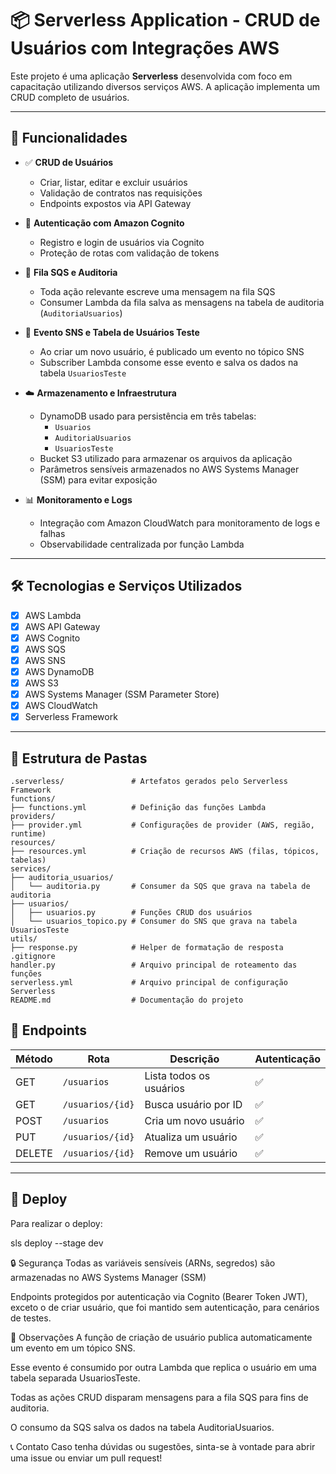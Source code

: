# 📦 Serverless Application - CRUD de Usuários com Integrações AWS

Este projeto é uma aplicação **Serverless** desenvolvida com foco em capacitação utilizando diversos serviços AWS. A aplicação implementa um CRUD completo de usuários.

---

## 🚀 Funcionalidades

- ✅ **CRUD de Usuários**
  - Criar, listar, editar e excluir usuários
  - Validação de contratos nas requisições
  - Endpoints expostos via API Gateway

- 🔐 **Autenticação com Amazon Cognito**
  - Registro e login de usuários via Cognito
  - Proteção de rotas com validação de tokens

- 📩 **Fila SQS e Auditoria**
  - Toda ação relevante escreve uma mensagem na fila SQS
  - Consumer Lambda da fila salva as mensagens na tabela de auditoria (`AuditoriaUsuarios`)

- 📣 **Evento SNS e Tabela de Usuários Teste**
  - Ao criar um novo usuário, é publicado um evento no tópico SNS
  - Subscriber Lambda consome esse evento e salva os dados na tabela `UsuariosTeste`

- ☁️ **Armazenamento e Infraestrutura**
  - DynamoDB usado para persistência em três tabelas:
    - `Usuarios`
    - `AuditoriaUsuarios`
    - `UsuariosTeste`
  - Bucket S3 utilizado para armazenar os arquivos da aplicação
  - Parâmetros sensíveis armazenados no AWS Systems Manager (SSM) para evitar exposição

- 📊 **Monitoramento e Logs**
  - Integração com Amazon CloudWatch para monitoramento de logs e falhas
  - Observabilidade centralizada por função Lambda

---

## 🛠️ Tecnologias e Serviços Utilizados

- [x] AWS Lambda
- [x] AWS API Gateway
- [x] AWS Cognito
- [x] AWS SQS
- [x] AWS SNS
- [x] AWS DynamoDB
- [x] AWS S3
- [x] AWS Systems Manager (SSM Parameter Store)
- [x] AWS CloudWatch
- [x] Serverless Framework

---

## 📁 Estrutura de Pastas
```plaintext
.serverless/               # Artefatos gerados pelo Serverless Framework
functions/
├── functions.yml          # Definição das funções Lambda
providers/
├── provider.yml           # Configurações de provider (AWS, região, runtime)
resources/
├── resources.yml          # Criação de recursos AWS (filas, tópicos, tabelas)
services/
├── auditoria_usuarios/
│   └── auditoria.py       # Consumer da SQS que grava na tabela de auditoria
├── usuarios/
│   ├── usuarios.py        # Funções CRUD dos usuários
│   └── usuarios_topico.py # Consumer do SNS que grava na tabela UsuariosTeste
utils/
├── response.py            # Helper de formatação de resposta
.gitignore
handler.py                 # Arquivo principal de roteamento das funções
serverless.yml             # Arquivo principal de configuração Serverless
README.md                  # Documentação do projeto
```

## 🧪 Endpoints

| Método | Rota                 | Descrição              | Autenticação |
|--------|----------------------|------------------------|--------------|
| GET    | `/usuarios`          | Lista todos os usuários | ✅ |
| GET    | `/usuarios/{id}`     | Busca usuário por ID    | ✅ |
| POST   | `/usuarios`          | Cria um novo usuário    | ✅ |
| PUT    | `/usuarios/{id}`     | Atualiza um usuário     | ✅ |
| DELETE | `/usuarios/{id}`     | Remove um usuário       | ✅ |

---

## 🧰 Deploy

Para realizar o deploy:

sls deploy --stage dev

🔒 Segurança
Todas as variáveis sensíveis (ARNs, segredos) são armazenadas no AWS Systems Manager (SSM)

Endpoints protegidos por autenticação via Cognito (Bearer Token JWT), exceto o de criar usuário, que foi mantido sem autenticação, para cenários de testes.

📌 Observações
A função de criação de usuário publica automaticamente um evento em um tópico SNS.

Esse evento é consumido por outra Lambda que replica o usuário em uma tabela separada UsuariosTeste.

Todas as ações CRUD disparam mensagens para a fila SQS para fins de auditoria.

O consumo da SQS salva os dados na tabela AuditoriaUsuarios.

📞 Contato
Caso tenha dúvidas ou sugestões, sinta-se à vontade para abrir uma issue ou enviar um pull request!


